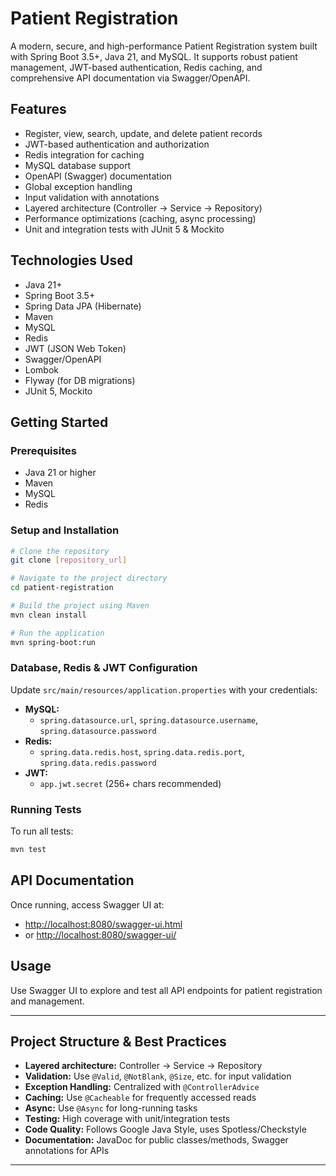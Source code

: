 # Patient Registration

A modern, secure, and high-performance Patient Registration system built with Spring Boot 3.5+, Java 21, and MySQL. It supports robust patient management, JWT-based authentication, Redis caching, and comprehensive API documentation via Swagger/OpenAPI.

## Features

- Register, view, search, update, and delete patient records
- JWT-based authentication and authorization
- Redis integration for caching
- MySQL database support
- OpenAPI (Swagger) documentation
- Global exception handling
- Input validation with annotations
- Layered architecture (Controller → Service → Repository)
- Performance optimizations (caching, async processing)
- Unit and integration tests with JUnit 5 & Mockito

## Technologies Used

- Java 21+
- Spring Boot 3.5+
- Spring Data JPA (Hibernate)
- Maven
- MySQL
- Redis
- JWT (JSON Web Token)
- Swagger/OpenAPI
- Lombok
- Flyway (for DB migrations)
- JUnit 5, Mockito

## Getting Started

### Prerequisites

- Java 21 or higher
- Maven
- MySQL
- Redis

### Setup and Installation

```bash
# Clone the repository
git clone [repository_url]

# Navigate to the project directory
cd patient-registration

# Build the project using Maven
mvn clean install

# Run the application
mvn spring-boot:run
```

### Database, Redis & JWT Configuration

Update `src/main/resources/application.properties` with your credentials:

- **MySQL:**
  - `spring.datasource.url`, `spring.datasource.username`, `spring.datasource.password`
- **Redis:**
  - `spring.data.redis.host`, `spring.data.redis.port`, `spring.data.redis.password`
- **JWT:**
  - `app.jwt.secret` (256+ chars recommended)

### Running Tests

To run all tests:

```bash
mvn test
```

## API Documentation

Once running, access Swagger UI at:

- [http://localhost:8080/swagger-ui.html](http://localhost:8080/swagger-ui.html)
- or [http://localhost:8080/swagger-ui/](http://localhost:8080/swagger-ui/)

## Usage

Use Swagger UI to explore and test all API endpoints for patient registration and management.

---

## Project Structure & Best Practices

- **Layered architecture:** Controller → Service → Repository
- **Validation:** Use `@Valid`, `@NotBlank`, `@Size`, etc. for input validation
- **Exception Handling:** Centralized with `@ControllerAdvice`
- **Caching:** Use `@Cacheable` for frequently accessed reads
- **Async:** Use `@Async` for long-running tasks
- **Testing:** High coverage with unit/integration tests
- **Code Quality:** Follows Google Java Style, uses Spotless/Checkstyle
- **Documentation:** JavaDoc for public classes/methods, Swagger annotations for APIs

---


